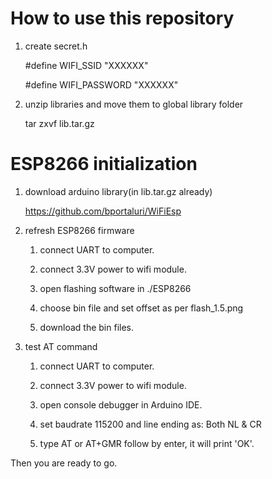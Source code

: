 # How to use this repository

1. create secret.h

    #define WIFI_SSID "XXXXXX"

    #define WIFI_PASSWORD "XXXXXX"

2. unzip libraries and move them to global library folder

    tar zxvf lib.tar.gz


# ESP8266 initialization

1. download arduino library(in lib.tar.gz already)

    https://github.com/bportaluri/WiFiEsp

2. refresh ESP8266 firmware

    1. connect UART to computer.

    2. connect 3.3V power to wifi module.

    3. open flashing software in ./ESP8266

    4. choose bin file and set offset as per flash_1.5.png

    5. download the bin files.

3. test AT command

    1. connect UART to computer.

    2. connect 3.3V power to wifi module.

    3. open console debugger in Arduino IDE.

    4. set baudrate 115200 and line ending as: Both NL & CR

    5. type AT or AT+GMR follow by enter, it will print 'OK'.

Then you are ready to go.
